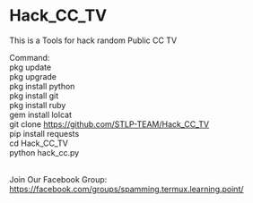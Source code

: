 # Hack_CC_TV
This is a Tools for hack random Public CC TV

Command:<br>
pkg update<br>
pkg upgrade<br>
pkg install python<br>
pkg install git<br>
pkg install ruby<br>
gem install lolcat<br>
git clone https://github.com/STLP-TEAM/Hack_CC_TV<br>
pip install requests<br>
cd Hack_CC_TV<br>
python hack_cc.py<br><br>

Join Our Facebook Group:<br>
https://facebook.com/groups/spamming.termux.learning.point/


